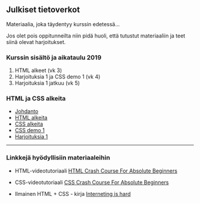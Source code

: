 ## Julkiset tietoverkot

Materiaalia, joka täydentyy kurssin edetessä...

Jos olet pois oppitunneilta niin pidä huoli, että tutustut materiaaliin ja teet siinä olevat harjoitukset.

### Kurssin sisältö ja aikataulu 2019

1. HTML alkeet (vk 3)
2. Harjoituksia 1 ja CSS demo 1 (vk 4)
3. Harjoituksia 1 jatkuu (vk 5)

### HTML ja CSS alkeita

- [Johdanto](./johdanto.html)
- [HTML alkeita](./html-alkeita.html)
- [CSS alkeita](./css-alkeita.html)
- [CSS demo 1](./css-demo1.html)
- [Harjoituksia 1](./html-harjoituksia.html)

---
<!-- - [CSS asettelut](./css-asettelu.html) -->

### Linkkejä hyödyllisiin materiaaleihin

- HTML-videotutoriaali [HTML Crash Course For Absolute Beginners](https://youtu.be/UB1O30fR-EE)

- CSS-videotutoriaali [CSS Crash Course For Absolute Beginners](https://youtu.be/yfoY53QXEnI)

- Ilmainen HTML + CSS - kirja [Interneting is hard](https://internetingishard.com/html-and-css/)